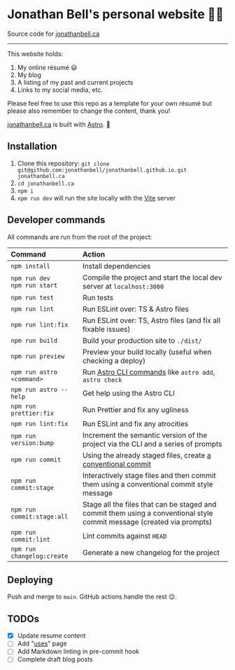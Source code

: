 # Jonathan Bell's personal website 👨‍💻

Source code for [jonathanbell.ca](https://www.jonathanbell.ca)

---

This website holds:

1. My online résumé 😃
1. My blog
1. A listing of my past and current projects
1. Links to my social media, etc.

Please feel free to use this repo as a template for your own résumé but please also remember to change the content, thank you!

[jonathanbell.ca](https://www.jonathanbell.ca) is built with [Astro](https://docs.astro.build). 🚀

## Installation

1. Clone this repository: `git clone git@github.com:jonathanbell/jonathanbell.github.io.git jonathanbell.ca`
1. `cd jonathanbell.ca`
1. `npm i`
1. `npm run dev` will run the site locally with the [Vite](https://vitejs.dev/) server

## Developer commands

All commands are run from the root of the project:

| Command                          | Action                                                                                                                 |
| :------------------------------- | :--------------------------------------------------------------------------------------------------------------------- |
| `npm install`                    | Install dependencies                                                                                                   |
| `npm run dev`<br>`npm run start` | Compile the project and start the local dev server at `localhost:3000`                                                 |
| `npm run test`                   | Run tests                                                                                                              |
| `npm run lint`                   | Run ESLint over: TS & Astro files                                                                                      |
| `npm run lint:fix`               | Run ESLint over: TS, Astro files (and fix all fixable issues)                                                          |
| `npm run build`                  | Build your production site to `./dist/`                                                                                |
| `npm run preview`                | Preview your build locally (useful when checking a deploy)                                                             |
| `npm run astro <command>`        | Run [Astro CLI commands](https://docs.astro.build/en/reference/cli-reference/) like `astro add`, `astro check`         |
| `npm run astro --help`           | Get help using the Astro CLI                                                                                           |
| `npm run prettier:fix`           | Run Prettier and fix any ugliness                                                                                      |
| `npm run lint:fix`               | Run ESLint and fix any atrocities                                                                                      |
| `npm run version:bump`           | Increment the semantic version of the project via the CLI and a series of prompts                                      |
| `npm run commit`                 | Using the already staged files, create [a conventional commit](https://www.conventionalcommits.org/en/v1.0.0/#summary) |
| `npm run commit:stage`           | Interactively stage files and then commit them using a conventional commit style message                               |
| `npm run commit:stage:all`       | Stage all the files that can be staged and commit them using a conventional style commit message (created via prompts) |
| `npm run commit:lint`            | Lint commits against `HEAD`                                                                                            |
| `npm run changelog:create`       | Generate a new changelog for the project                                                                               |

## Deploying

Push and merge to `main`. GitHub actions handle the rest 😌.

## TODOs

- [x] Update resume content
- [ ] Add "[uses](https://github.com/wesbos/awesome-uses/)" page
- [ ] Add Markdown linting in pre-commit hook
- [ ] Complete draft blog posts
